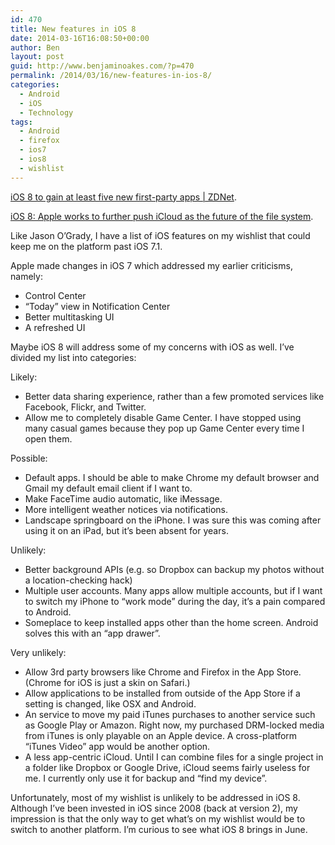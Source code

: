 ```yaml
---
id: 470
title: New features in iOS 8
date: 2014-03-16T16:08:50+00:00
author: Ben
layout: post
guid: http://www.benjaminoakes.com/?p=470
permalink: /2014/03/16/new-features-in-ios-8/
categories:
  - Android
  - iOS
  - Technology
tags:
  - Android
  - firefox
  - ios7
  - ios8
  - wishlist
---
```

[iOS 8 to gain at least five new first-party apps | ZDNet](http://www.zdnet.com/ios-8-to-gain-at-least-five-new-first-party-apps-7000027342/).

[iOS 8: Apple works to further push iCloud as the future of the file system](http://9to5mac.com/2014/03/13/ios-8-apple-works-to-further-push-icloud-as-the-future-of-the-ios-file-system/).

Like Jason O&#8217;Grady, I have a list of iOS features on my wishlist that could keep me on the platform past iOS 7.1.

Apple made changes in iOS 7 which addressed my earlier criticisms, namely:

  * Control Center
  * &#8220;Today&#8221; view in Notification Center
  * Better multitasking UI
  * A refreshed UI

Maybe iOS 8 will address some of my concerns with iOS as well. I&#8217;ve divided my list into categories:

Likely:

  * Better data sharing experience, rather than a few promoted services like Facebook, Flickr, and Twitter.
  * Allow me to completely disable Game Center. I have stopped using many casual games because they pop up Game Center every time I open them.

Possible:

  * Default apps. I should be able to make Chrome my default browser and Gmail my default email client if I want to.
  * Make FaceTime audio automatic, like iMessage.
  * More intelligent weather notices via notifications.
  * Landscape springboard on the iPhone. I was sure this was coming after using it on an iPad, but it&#8217;s been absent for years.

Unlikely:

  * Better background APIs (e.g. so Dropbox can backup my photos without a location-checking hack)
  * Multiple user accounts. Many apps allow multiple accounts, but if I want to switch my iPhone to &#8220;work mode&#8221; during the day, it&#8217;s a pain compared to Android.
  * Someplace to keep installed apps other than the home screen. Android solves this with an &#8220;app drawer&#8221;.

Very unlikely:

  * Allow 3rd party browsers like Chrome and Firefox in the App Store. (Chrome for iOS is just a skin on Safari.)
  * Allow applications to be installed from outside of the App Store if a setting is changed, like OSX and Android.
  * An service to move my paid iTunes purchases to another service such as Google Play or Amazon. Right now, my purchased DRM-locked media from iTunes is only playable on an Apple device. A cross-platform &#8220;iTunes Video&#8221; app would be another option.
  * A less app-centric iCloud. Until I can combine files for a single project in a folder like Dropbox or Google Drive, iCloud seems fairly useless for me. I currently only use it for backup and &#8220;find my device&#8221;.

Unfortunately, most of my wishlist is unlikely to be addressed in iOS 8. Although I&#8217;ve been invested in iOS since 2008 (back at version 2), my impression is that the only way to get what&#8217;s on my wishlist would be to switch to another platform. I&#8217;m curious to see what iOS 8 brings in June.